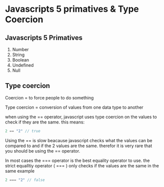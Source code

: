 # Javascripts 5 primatives & Type Coercion


## Javascripts 5 Primatives
1.  Number
2.  String
3.  Boolean
4.  Undefined
5.  Null

## Type coercion
Coercion = to force people to do something

Type coercion = conversion of values from one data type to another

when using the == operator, javascript uses type coercion on the values to check if they are the same. this means: 

``` javascript
2 == "2" // true
```

Using the == is slow beacause javascript checks what the values can be compared to and if the 2 values are the same. therefor it is very rare that you should be using the == operator.

In most cases the === operator is the best equality operator to use.
the strict equalltiy operator ( === ) only checks if the values are the same in the same example 

``` javascript
2 === "2" // false
```